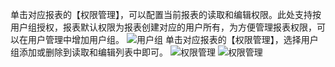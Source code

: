 单击对应报表的【权限管理】，可以配置当前报表的读取和编辑权限。此处支持按用户组授权，报表默认权限为报表创建对应的用户所有，为方便管理报表权限，可以在用户管理中增加用户组。
![用户组](http://imgcache.tce.fsphere.cn/static/mc.qcloudimg.com/static/img/8de8ad9fa5fc702ab60e081289f6ac28/image.png)
单击对应报表的【权限管理】，选择用户组添加或删除到读取和编辑列表中即可。
![权限管理](http://imgcache.tce.fsphere.cn/static/mc.qcloudimg.com/static/img/22215e2c84d3904d23ab9143379b9a9c/image.png)
![权限管理](http://imgcache.tce.fsphere.cn/static/mc.qcloudimg.com/static/img/f6d76c4feedf6f1735d801f0b15a83d3/image.png)
